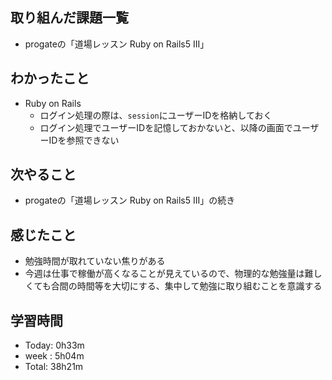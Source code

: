 ## 取り組んだ課題一覧
- progateの「道場レッスン Ruby on Rails5 III」
## わかったこと
- Ruby on Rails
  - ログイン処理の際は、`session`にユーザーIDを格納しておく
  - ログイン処理でユーザーIDを記憶しておかないと、以降の画面でユーザーIDを参照できない
## 次やること
- progateの「道場レッスン Ruby on Rails5 III」の続き
## 感じたこと
- 勉強時間が取れていない焦りがある
- 今週は仕事で稼働が高くなることが見えているので、物理的な勉強量は難しくても合間の時間等を大切にする、集中して勉強に取り組むことを意識する
## 学習時間
- Today: 0h33m
- week : 5h04m
- Total: 38h21m
